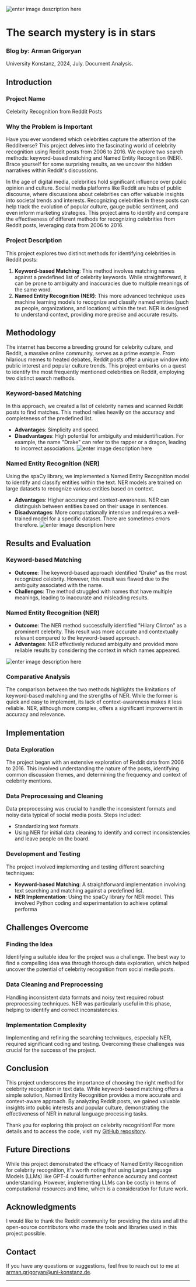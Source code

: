 
![enter image description here](https://www.pinkvilla.com/images/2023-10/1071466743_orange-yellow-minimalist-aesthetic-a-day-in-my-life-travel-vlog-youtube-thumbnail-5.jpg)

# The search mystery is in stars

### Blog by: Arman Grigoryan
University Konstanz, 2024,  July. Document Analysis.

## Introduction

### Project Name

Celebrity Recognition from Reddit Posts

### Why the Problem is Important
Have you ever wondered which celebrities capture the attention of the Redditverse? This project delves into the fascinating world of celebrity recognition using Reddit posts from 2006 to 2016. We explore two search methods: keyword-based matching and Named Entity Recognition (NER). Brace yourself for some surprising results, as we uncover the hidden narratives within Reddit's discussions.

In the age of digital media, celebrities hold significant influence over public opinion and culture. Social media platforms like Reddit are hubs of public discourse, where discussions about celebrities can offer valuable insights into societal trends and interests. Recognizing celebrities in these posts can help track the evolution of popular culture, gauge public sentiment, and even inform marketing strategies. This project aims to identify and compare the effectiveness of different methods for recognizing celebrities from Reddit posts, leveraging data from 2006 to 2016.


### Project Description

This project explores two distinct methods for identifying celebrities in Reddit posts:

1. **Keyword-based Matching**: This method involves matching names against a predefined list of celebrity keywords. While straightforward, it can be prone to ambiguity and inaccuracies due to multiple meanings of the same word.
2. **Named Entity Recognition (NER)**: This more advanced technique uses machine learning models to recognize and classify named entities (such as people, organizations, and locations) within the text. NER is designed to understand context, providing more precise and accurate results.

## Methodology
The internet has become a breeding ground for celebrity culture, and Reddit, a massive online community, serves as a prime example. From hilarious memes to heated debates, Reddit posts offer a unique window into public interest and popular culture trends. This project embarks on a quest to identify the most frequently mentioned celebrities on Reddit, employing two distinct search methods.
### Keyword-based Matching

In this approach, we created a list of celebrity names and scanned Reddit posts to find matches. This method relies heavily on the accuracy and completeness of the predefined list. 

- **Advantages**: Simplicity and speed.
- **Disadvantages**: High potential for ambiguity and misidentification. For example, the name "Drake" can refer to the rapper or a dragon, leading to incorrect associations.
![enter image description here](https://raw.githubusercontent.com/armangrigoryan96/armangrigoryan96.github.io/main/drake.png)


### Named Entity Recognition (NER)

Using the spaCy library, we implemented a Named Entity Recognition model to identify and classify entities within the text. NER models are trained on large datasets to recognize various entities based on context.

- **Advantages**: Higher accuracy and context-awareness. NER can distinguish between entities based on their usage in sentences.
- **Disadvantages**: More computationally intensive and requires a well-trained model for a specific dataset. There are sometimes errors therefore.
![enter image description here](https://raw.githubusercontent.com/armangrigoryan96/armangrigoryan96.github.io/main/hillary.png)
## Results and Evaluation

### Keyword-based Matching

- **Outcome**: The keyword-based approach identified "Drake" as the most recognized celebrity. However, this result was flawed due to the ambiguity associated with the name.
- **Challenges**: The method struggled with names that have multiple meanings, leading to inaccurate and misleading results.

### Named Entity Recognition (NER)

- **Outcome**: The NER method successfully identified "Hilary Clinton" as a prominent celebrity. This result was more accurate and contextually relevant compared to the keyword-based approach.
- **Advantages**: NER effectively reduced ambiguity and provided more reliable results by considering the context in which names appeared.


![enter image description here](https://raw.githubusercontent.com/armangrigoryan96/armangrigoryan96.github.io/main/NER.png)

### Comparative Analysis

The comparison between the two methods highlights the limitations of keyword-based matching and the strengths of NER. While the former is quick and easy to implement, its lack of context-awareness makes it less reliable. NER, although more complex, offers a significant improvement in accuracy and relevance.

## Implementation

### Data Exploration

The project began with an extensive exploration of Reddit data from 2006 to 2016. This involved understanding the nature of the posts, identifying common discussion themes, and determining the frequency and context of celebrity mentions.

### Data Preprocessing and Cleaning

Data preprocessing was crucial to handle the inconsistent formats and noisy data typical of social media posts. Steps included:


- Standardizing text formats.
- Using NER for initial data cleaning to identify and correct inconsistencies and leave people on the board.

### Development and Testing

The project involved implementing and testing different searching techniques:

- **Keyword-based Matching**: A straightforward implementation involving text searching and matching against a predefined list.
- **NER Implementation**: Using the spaCy library for NER model. This involved  Python coding and experimentation to achieve optimal performa

## Challenges Overcome

### Finding the Idea

Identifying a suitable idea for the project was a challenge. The best way to find a compelling idea was through thorough data exploration, which helped uncover the potential of celebrity recognition from social media posts.

### Data Cleaning and Preprocessing

Handling inconsistent data formats and noisy text required robust preprocessing techniques. NER was particularly useful in this phase, helping to identify and correct inconsistencies.

### Implementation Complexity

Implementing and refining the searching techniques, especially NER, required significant coding and testing. Overcoming these challenges was crucial for the success of the project.

## Conclusion

This project underscores the importance of choosing the right method for celebrity recognition in text data. While keyword-based matching offers a simple solution, Named Entity Recognition provides a more accurate and context-aware approach. By analyzing Reddit posts, we gained valuable insights into public interests and popular culture, demonstrating the effectiveness of NER in natural language processing tasks.

Thank you for exploring this project on celebrity recognition! For more details and to access the code, visit my [GitHub repository](https://github.com/armangrigoryan96).


## Future Directions

While this project demonstrated the efficacy of Named Entity Recognition for celebrity recognition, it's worth noting that using Large Language Models (LLMs) like GPT-4 could further enhance accuracy and context understanding. However, implementing LLMs can be costly in terms of computational resources and time, which is a consideration for future work.



## Acknowledgments

I would like to thank the Reddit community for providing the data and all the open-source contributors who made the tools and libraries used in this project possible.

## Contact

If you have any questions or suggestions, feel free to reach out to me at [arman.grigoryan@uni-konstanz.de](mailto:your.email@example.com).

---
